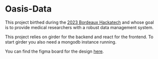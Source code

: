 # Oasis-Data 

This project birthed during the [2023 Bordeaux Hackatech](https://hackatechbordeaux.inria.fr/) and whose goal is to provide medical researchers with a robust data management system.

This project relies on girder for the backend and react for the frontend. To start girder you also need a mongodb instance running. 


You can find the figma board for the design [here](https://www.figma.com/file/VlfiWiAL0DoTeLOZfAlzi2/OASIS-DATA?node-id=8%3A5&mode=dev).